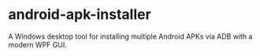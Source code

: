 # android-apk-installer
A Windows desktop tool for installing multiple Android APKs via ADB with a modern WPF GUI.
